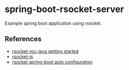 # spring-boot-rsocket-server
Example spring boot application using rsocket.

## References

* [rsocket-rpc-java getting started](https://github.com/rsocket/rsocket-rpc-java/blob/master/docs/get-started.md)
* [rsocket-js](https://github.com/rsocket/rsocket-js)
* [rsocket spring-boot auto configuration](https://github.com/spring-projects/spring-boot/blob/master/spring-boot-project/spring-boot-autoconfigure/src/main/java/org/springframework/boot/autoconfigure/rsocket/RSocketServerAutoConfiguration.java#L82)
